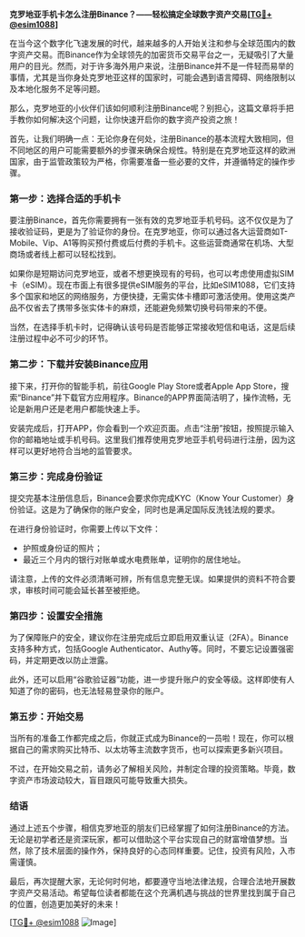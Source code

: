 **克罗地亚手机卡怎么注册Binance？——轻松搞定全球数字资产交易[[TG💪+ @esim1088](https://t.me/s/esim1088)]**

在当今这个数字化飞速发展的时代，越来越多的人开始关注和参与全球范围内的数字资产交易。而Binance作为全球领先的加密货币交易平台之一，无疑吸引了大量用户的目光。然而，对于许多海外用户来说，注册Binance并不是一件轻而易举的事情，尤其是当你身处克罗地亚这样的国家时，可能会遇到语言障碍、网络限制以及本地化服务不足等问题。

那么，克罗地亚的小伙伴们该如何顺利注册Binance呢？别担心，这篇文章将手把手教你如何解决这个问题，让你快速开启你的数字资产投资之旅！

首先，让我们明确一点：无论你身在何处，注册Binance的基本流程大致相同，但不同地区的用户可能需要额外的步骤来确保合规性。特别是在克罗地亚这样的欧洲国家，由于监管政策较为严格，你需要准备一些必要的文件，并遵循特定的操作步骤。

### **第一步：选择合适的手机卡**

要注册Binance，首先你需要拥有一张有效的克罗地亚手机号码。这不仅仅是为了接收验证码，更是为了验证你的身份。在克罗地亚，你可以通过各大运营商如T-Mobile、Vip、A1等购买预付费或后付费的手机卡。这些运营商通常在机场、大型商场或者线上都可以轻松找到。

如果你是短期访问克罗地亚，或者不想更换现有的号码，也可以考虑使用虚拟SIM卡（eSIM）。现在市面上有很多提供eSIM服务的平台，比如eSIM1088，它们支持多个国家和地区的网络服务，方便快捷，无需实体卡槽即可激活使用。使用这类产品不仅省去了携带多张实体卡的麻烦，还能避免频繁切换号码带来的不便。

当然，在选择手机卡时，记得确认该号码是否能够正常接收短信和电话，这是后续注册过程中必不可少的环节。

### **第二步：下载并安装Binance应用**

接下来，打开你的智能手机，前往Google Play Store或者Apple App Store，搜索“Binance”并下载官方应用程序。Binance的APP界面简洁明了，操作流畅，无论是新用户还是老用户都能快速上手。

安装完成后，打开APP，你会看到一个欢迎页面。点击“注册”按钮，按照提示输入你的邮箱地址或手机号码。这里我们推荐使用克罗地亚手机号码进行注册，因为这样可以更好地符合当地的监管要求。

### **第三步：完成身份验证**

提交完基本注册信息后，Binance会要求你完成KYC（Know Your Customer）身份验证。这是为了确保你的账户安全，同时也是满足国际反洗钱法规的要求。

在进行身份验证时，你需要上传以下文件：

- 护照或身份证的照片；
- 最近三个月内的银行对账单或水电费账单，证明你的居住地址。

请注意，上传的文件必须清晰可辨，所有信息完整无误。如果提供的资料不符合要求，审核时间可能会延长甚至被拒绝。

### **第四步：设置安全措施**

为了保障账户的安全，建议你在注册完成后立即启用双重认证（2FA）。Binance支持多种方式，包括Google Authenticator、Authy等。同时，不要忘记设置强密码，并定期更改以防止泄露。

此外，还可以启用“谷歌验证器”功能，进一步提升账户的安全等级。这样即使有人知道了你的密码，也无法轻易登录你的账户。

### **第五步：开始交易**

当所有的准备工作都完成之后，你就正式成为Binance的一员啦！现在，你可以根据自己的需求购买比特币、以太坊等主流数字货币，也可以探索更多新兴项目。

不过，在开始交易之前，请务必了解相关风险，并制定合理的投资策略。毕竟，数字资产市场波动较大，盲目跟风可能导致重大损失。

### **结语**

通过上述五个步骤，相信克罗地亚的朋友们已经掌握了如何注册Binance的方法。无论是初学者还是资深玩家，都可以借助这个平台实现自己的财富增值梦想。当然，除了技术层面的操作外，保持良好的心态同样重要。记住，投资有风险，入市需谨慎。

最后，再次提醒大家，无论何时何地，都要遵守当地法律法规，合理合法地开展数字资产交易活动。希望每位读者都能在这个充满机遇与挑战的世界里找到属于自己的位置，创造更加美好的未来！

[[TG💪+ @esim1088](https://t.me/s/esim1088) ![Image](https://i.postimg.cc/4NQfJmqS/Snipaste-2025-05-13-00-14-12.png)]